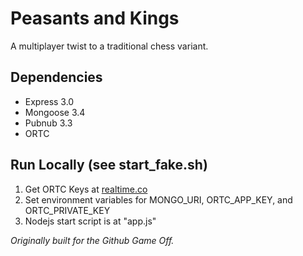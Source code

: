 Peasants and Kings
==================

A multiplayer twist to a traditional chess variant.

## Dependencies
* Express 3.0
* Mongoose 3.4
* Pubnub 3.3
* ORTC

## Run Locally (see start_fake.sh)
1. Get ORTC Keys at [realtime.co](http://www.realtime.co/)
2. Set environment variables for MONGO_URI, ORTC_APP_KEY, and ORTC_PRIVATE_KEY
3. Nodejs start script is at "app.js"


_Originally built for the Github Game Off._


